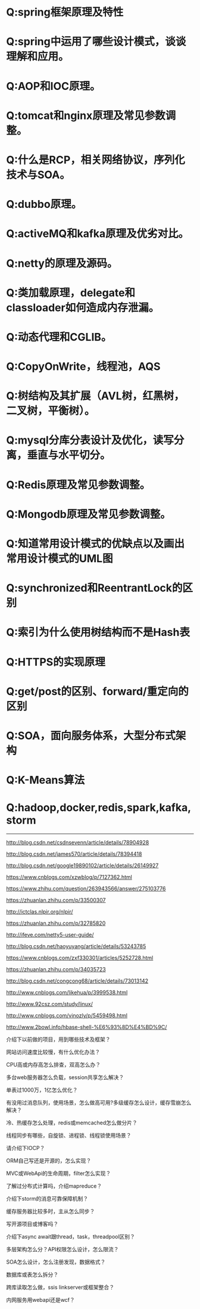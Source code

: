 Q:spring框架原理及特性
===

Q:spring中运用了哪些设计模式，谈谈理解和应用。
===

Q:AOP和IOC原理。
===

Q:tomcat和nginx原理及常见参数调整。
===

Q:什么是RCP，相关网络协议，序列化技术与SOA。
===

Q:dubbo原理。
===

Q:activeMQ和kafka原理及优劣对比。
===

Q:netty的原理及源码。
===

Q:类加载原理，delegate和classloader如何造成内存泄漏。
===

Q:动态代理和CGLIB。
===

Q:CopyOnWrite，线程池，AQS
===

Q:树结构及其扩展（AVL树，红黑树，二叉树，平衡树）。
===

Q:mysql分库分表设计及优化，读写分离，垂直与水平切分。
===

Q:Redis原理及常见参数调整。
===

Q:Mongodb原理及常见参数调整。
===

Q:知道常用设计模式的优缺点以及画出常用设计模式的UML图
===

Q:synchronized和ReentrantLock的区别
===

Q:索引为什么使用树结构而不是Hash表
===

Q:HTTPS的实现原理
===

Q:get/post的区别、forward/重定向的区别
===

Q:SOA，面向服务体系，大型分布式架构
===

Q:K-Means算法
===

Q:hadoop,docker,redis,spark,kafka,storm
===



--------------
http://blog.csdn.net/csdnsevenn/article/details/78904928

http://blog.csdn.net/james570/article/details/78394418

http://blog.csdn.net/google19890102/article/details/26149927

https://www.cnblogs.com/xzwblog/p/7127362.html

https://www.zhihu.com/question/263943566/answer/275103776

https://zhuanlan.zhihu.com/p/33500307

http://ictclas.nlpir.org/nlpir/

https://zhuanlan.zhihu.com/p/32785820

http://ifeve.com/netty5-user-guide/

http://blog.csdn.net/haoyuyang/article/details/53243785

https://www.cnblogs.com/zxf330301/articles/5252728.html

https://zhuanlan.zhihu.com/p/34035723

http://blog.csdn.net/congcong68/article/details/73013142

http://www.cnblogs.com/likehua/p/3999538.html 

http://www.92csz.com/study/linux/ 

http://www.cnblogs.com/vinozly/p/5459498.html 

http://www.2bowl.info/hbase-shell-%E6%93%8D%E4%BD%9C/



介绍下以前做的项目，用到哪些技术及框架？

网站访问速度比较慢，有什么优化办法？

CPU高或内存高怎么排查，双高怎么办？

多台web服务器怎么负载，session共享怎么解决？

单表过1000万，1亿怎么优化？

有没用过消息队列，使用场景，怎么做高可用?多级缓存怎么设计，缓存雪崩怎么解决？

冷、热缓存怎么处理，redis或memcached怎么做分片？

线程同步有哪些，自旋锁、进程锁、线程锁使用场景？

请介绍下IOCP？

ORM自己写还是开源的，怎么实现？

MVC或WebApi的生命周期，filter怎么实现？

了解过分布式计算吗，介绍mapreduce？

介绍下storm的消息可靠保障机制？

缓存服务器比较多时，主从怎么同步？

写开源项目或博客吗？

介绍下async await跟thread，task，threadpool区别？

多层架构怎么分？API权限怎么设计，怎么限流？

SOA怎么设计，怎么注册发现，数据格式？

数据库或表怎么拆分？

跨库读取怎么做，ssis linkserver或框架整合？

内网服务用webapi还是wcf？


